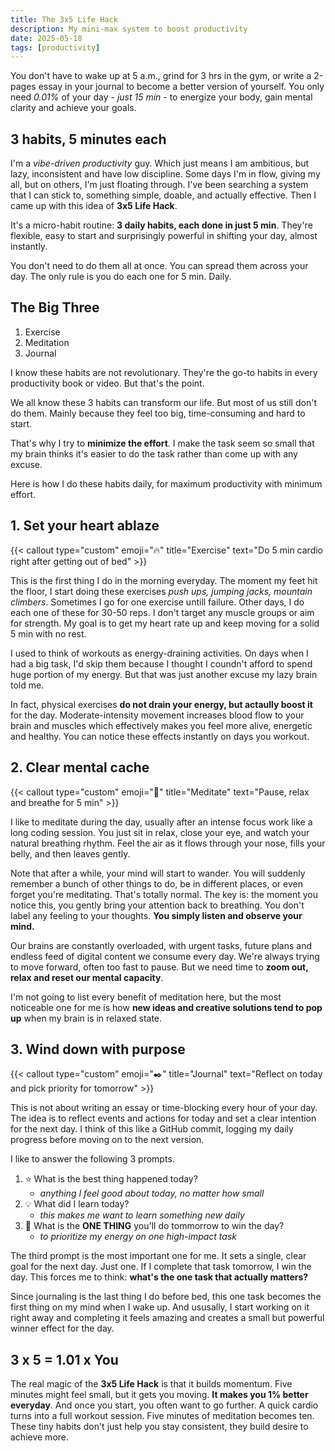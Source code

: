 ```yaml
---
title: The 3x5 Life Hack
description: My mini-max system to boost productivity
date: 2025-05-18
tags: [productivity]
---
```


You don't have to wake up at 5 a.m., grind for 3 hrs in the gym, or write a 2-pages essay in your journal to become a better version of yourself. You only need *0.01%* of your day - *just 15 min* - to energize your body, gain mental clarity and achieve your goals.

## 3 habits, 5 minutes each

I'm a *vibe-driven productivity* guy. Which just means I am ambitious, but lazy, inconsistent and have low discipline. Some days I'm in flow, giving my all, but on others, I'm just floating through.  I've been searching a system that I can stick to, something simple, doable, and actually effective. Then I came up with this idea of  **3x5 Life Hack**. 

It's a micro-habit routine: **3 daily habits, each done in just 5 min**. They're flexible, easy to start and surprisingly powerful in shifting your day, almost instantly. 

You don't need to do them all at once. You can spread them across your day. The only rule is you do each one for 5 min. Daily.

## The Big Three

1. Exercise 
2. Meditation
3. Journal

I know these habits are not revolutionary. They're the go-to habits in every productivity book or video. But that's the point.

We all know these 3 habits can transform our life. But most of us still don't do them. Mainly because they feel too big, time-consuming and hard to start.

That's why I try to **minimize the effort**. I make the task seem so small that my brain thinks it's easier to do the task rather than come up with any excuse.

Here is how I do these habits daily, for maximum productivity with minimum effort.

## 1. Set your heart ablaze

{{< callout type="custom" emoji="🔥" title="Exercise" text="Do 5 min cardio right after getting out of bed" >}}

This is the first thing I do in the morning everyday. The moment my feet hit the floor, I start doing these exercises *push ups, jumping jacks, mountain climbers*. Sometimes I go for one exercise untill failure. Other days, I do each one of these for 30-50 reps. I don't target any muscle groups or aim for strength. My goal is to get my heart rate up and keep moving for a solid 5 min with no rest. 

I used to think of workouts as energy-draining activities. On days when I had a big task, I'd skip them because I thought I coundn't afford to spend huge portion of my energy. But that was just another excuse my lazy brain told me.

In fact, physical exercises **do not drain your energy, but actaully boost it** for the day. Moderate-intensity movement increases blood flow to your brain and muscles which effectively makes you feel more alive, energetic and healthy. You can notice these effects instantly on days you workout. 

## 2. Clear mental cache

{{< callout type="custom" emoji="🧠" title="Meditate" text="Pause, relax and breathe for 5 min" >}}

I like to meditate during the day, usually after an intense focus work like a long coding session. You just sit in relax, close your eye, and watch your natural breathing rhythm. Feel the air as it flows through your nose, fills your belly, and then leaves gently. 

Note that after a while, your mind will start to wander. You will suddenly remember a bunch of other things to do, be in different places, or even forget you're meditating. That's totally normal. The key is: the moment you notice this, you gently bring your attention back to breathing. You don't label any feeling to your thoughts. **You simply listen and observe your mind.** 

Our brains are constantly overloaded, with urgent tasks, future plans and endless feed of digital content we consume every day. We're always trying to move forward, often too fast to pause. But we need time to **zoom out, relax and reset our mental capacity**.

I'm not going to list every benefit of meditation here, but the most noticeable one for me is how **new ideas and creative solutions tend to pop up** when my brain is in relaxed state.

## 3. Wind down with purpose

{{< callout type="custom" emoji="✒️" title="Journal" text="Reflect on today and pick priority for tomorrow" >}}

This is not about writing an essay or time-blocking every hour of your day. The idea is to reflect events and actions for today and set a clear intention for the next day. I think of this like a GitHub commit, logging my daily progress before moving on to the next version.

I like to answer the following 3 prompts.

1. ⭐ What is the best thing happened today? 
	- *anything I feel good about today, no matter how small*
2. 💡 What did I learn today? 
	- *this makes me want to learn something new daily*
3. 🎯 What is the **ONE THING** you'll do tommorrow to win the day? 
	- *to prioritize my energy on one high-impact task*

The third prompt is the most important one for me. It sets a single, clear goal for the next day. Just one. If I complete that task tomorrow, I win the day. This forces me to think: **what's  the one task that actually matters?** 

Since journaling is the last thing I do before bed, this one task becomes the first thing on my mind when I wake up. And ususally, I start working on it right away and completing it feels amazing and creates a small but powerful winner effect for the day.

##  3 x 5 = 1.01 x You

The real magic of the **3x5 Life Hack** is that it builds momentum. Five minutes might feel small, but it gets you moving. **It makes you 1% better everyday**.  And once you start, you often want to go further. A quick cardio turns into a full workout session. Five minutes of meditation becomes ten. These tiny habits don't just help you stay consistent, they build desire to achieve more. 

